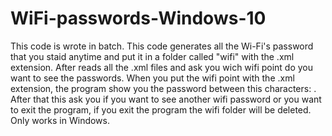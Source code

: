 # WiFi-passwords-Windows-10
This code is wrote in batch.
This code generates all the Wi-Fi's password that you staid anytime and put it in a folder called "wifi" with the .xml extension.
After reads all the .xml files and ask you wich wifi point do you want to see the passwords.
When you put the wifi point with the .xml extension, the program show you the password between this characters: <keyMaterial></keyMaterial>.
After that this ask you if you want to see another wifi password or you want to exit the program, if you exit the program the wifi folder will be deleted.
Only works in Windows.
